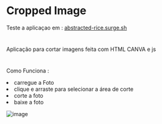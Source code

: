 # Cropped Image 
Teste a aplicaçao em :  <a href="https://abstracted-rice.surge.sh/">abstracted-rice.surge.sh</a>
#

Aplicação para cortar imagens feita com HTML CANVA e js
#
Como Funciona :


<li>carregue a Foto</li>

<li>clique e arraste para selecionar a área de corte</li>

<li>corte a foto</li>

<li>baixe a foto</li>

![image](https://user-images.githubusercontent.com/81257067/138517440-26c7223b-dfb7-4e7c-b6cb-1b0fe10ad67a.png)
